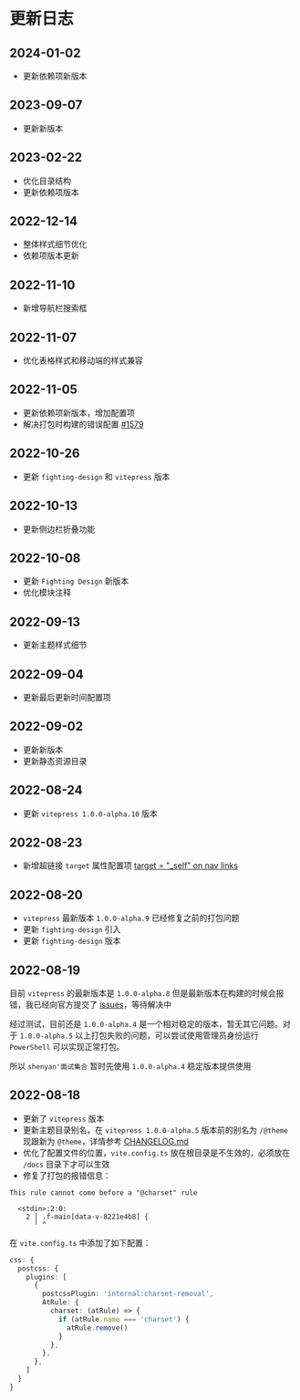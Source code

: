 # 更新日志

## 2024-01-02

- 更新依赖项新版本

## 2023-09-07

- 更新新版本

## 2023-02-22

- 优化目录结构
- 更新依赖项版本

## 2022-12-14

- 整体样式细节优化
- 依赖项版本更新

## 2022-11-10

- 新增导航栏搜索框

## 2022-11-07

- 优化表格样式和移动端的样式兼容

## 2022-11-05

- 更新依赖项新版本，增加配置项
- 解决打包时构建的错误配置 [#1579](https://github.com/vuejs/vitepress/issues/1579)

## 2022-10-26

- 更新 `fighting-design` 和 `vitepress` 版本

## 2022-10-13

- 更新侧边栏折叠功能

## 2022-10-08

- 更新 `Fighting Design` 新版本
- 优化模块注释

## 2022-09-13

- 更新主题样式细节

## 2022-09-04

- 更新最后更新时间配置项

## 2022-09-02

- 更新新版本
- 更新静态资源目录

## 2022-08-24

- 更新 `vitepress 1.0.0-alpha.10` 版本

## 2022-08-23

- 新增超链接 `target` 属性配置项 [target = "\_self" on nav links](https://github.com/vuejs/vitepress/discussions/1015#discussioncomment-3177860)

## 2022-08-20

- `vitepress` 最新版本 `1.0.0-alpha.9` 已经修复之前的打包问题
- 更新 `fighting-design` 引入
- 更新 `fighting-design` 版本

## 2022-08-19

目前 `vitepress` 的最新版本是 `1.0.0-alpha.8` 但是最新版本在构建的时候会报错，我已经向官方提交了 [issues](https://github.com/vuejs/vitepress/issues/1209)，等待解决中

经过测试，目前还是 `1.0.0-alpha.4` 是一个相对稳定的版本，暂无其它问题。对于 `1.0.0-alpha.5` 以上打包失败的问题，可以尝试使用管理员身份运行 `PowerShell` 可以实现正常打包。

所以 `shenyan'面试集合` 暂时先使用 `1.0.0-alpha.4` 稳定版本提供使用

## 2022-08-18

- 更新了 `vitepress` 版本
- 更新主题目录别名，在 `vitepress 1.0.0-alpha.5` 版本前的别名为 `/@theme` 现跟新为 `@theme`，详情参考 [CHANGELOG.md](https://github.com/vuejs/vitepress/blob/main/CHANGELOG.md)
- 优化了配置文件的位置，`vite.config.ts` 放在根目录是不生效的，必须放在 `/docs` 目录下才可以生效
- 修复了打包的报错信息：

```shell
This rule cannot come before a "@charset" rule

  <stdin>:2:0:
    2 │ .f-main[data-v-8221e4b8] {
      ╵ ^
```

在 `vite.config.ts` 中添加了如下配置：

```ts
css: {
  postcss: {
    plugins: [
      {
        postcssPlugin: 'internal:charset-removal',
        AtRule: {
          charset: (atRule) => {
            if (atRule.name === 'charset') {
              atRule.remove()
            }
          },
        },
      },
    ]
  }
}
```
